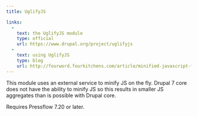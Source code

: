 ```yaml
---
title: UglifyJS

links:
  -
    text: the UglifyJS module
    type: official
    url: https://www.drupal.org/project/uglifyjs
  -
    text: using UglifyJS
    type: blog
    url: http://fourword.fourkitchens.com/article/minified-javascript-fly
---
```


This module uses an external service to minify JS on the fly. Drupal 7 core does not have the ability to minify JS so this results in smaller JS aggregates than is possible with Drupal core.

Requires Pressflow 7.20 or later.
